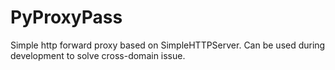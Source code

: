 PyProxyPass
===========

Simple http forward proxy based on SimpleHTTPServer. Can be used during development to solve cross-domain issue.